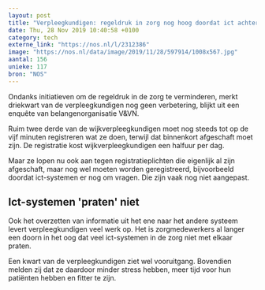 ```yaml
---
layout: post
title: "Verpleegkundigen: regeldruk in zorg nog hoog doordat ict achterloopt"
date: Thu, 28 Nov 2019 10:40:58 +0100
category: tech
externe_link: "https://nos.nl/l/2312386"
image: "https://nos.nl/data/image/2019/11/28/597914/1008x567.jpg"
aantal: 156
unieke: 117
bron: "NOS"
---
```


<p>Ondanks initiatieven om de regeldruk in de zorg te verminderen, merkt driekwart van de verpleegkundigen nog geen verbetering, blijkt uit een enquête van belangenorganisatie V&amp;VN.</p>
<p>Ruim twee derde van de wijkverpleegkundigen moet nog steeds tot op de vijf minuten registreren wat ze doen, terwijl dat binnenkort afgeschaft moet zijn. De registratie kost wijkverpleegkundigen een halfuur per dag.</p>
<p>Maar ze lopen nu ook aan tegen registratieplichten die eigenlijk al zijn afgeschaft, maar nog wel moeten worden geregistreerd, bijvoorbeeld doordat ict-systemen er nog om vragen. Die zijn vaak nog niet aangepast.</p>
<h2>Ict-systemen 'praten' niet</h2>
<p>Ook het overzetten van informatie uit het ene naar het andere systeem levert verpleegkundigen veel werk op. Het is zorgmedewerkers al langer een doorn in het oog dat veel ict-systemen in de zorg niet met elkaar praten.</p>
<p>Een kwart van de verpleegkundigen ziet wel vooruitgang. Bovendien melden zij dat ze daardoor minder stress hebben, meer tijd voor hun patiënten hebben en fitter te zijn.</p>
